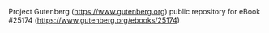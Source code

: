 Project Gutenberg (https://www.gutenberg.org) public repository for eBook #25174 (https://www.gutenberg.org/ebooks/25174)
